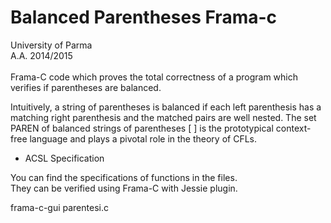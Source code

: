 # Balanced Parentheses Frama-c 

University of Parma <br>
A.A. 2014/2015 <br> <br>
Frama-C code which proves the total correctness of a program which verifies if parentheses are balanced.

Intuitively, a string of parentheses is balanced if each left parenthesis has a matching right parenthesis and the matched pairs are well nested. The set PAREN of balanced strings of parentheses [ ] is the prototypical context-free language and plays a pivotal role in the theory of CFLs.

* ACSL Specification

You can find the specifications of functions in the files. <br>
They can be verified using Frama-C with Jessie plugin.

  frama-c-gui parentesi.c
  
  

